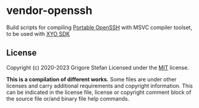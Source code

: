 # vendor-openssh
Build scripts for compiling [Portable OpenSSH](https://github.com/PowerShell/openssh-portable) with MSVC compiler toolset, to be used with [XYO SDK](https://github.com/g-stefan/xyo-sdk)

## License

Copyright (c) 2020-2023 Grigore Stefan
Licensed under the [MIT](LICENSE) license.

**This is a compilation of different works.**
Some files are under other licenses and carry additional requirements and copyright information.
This can be indicated in the license file, license or copyright comment block of the source file or/and binary file help commands.

